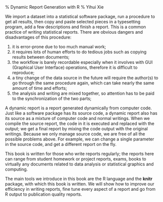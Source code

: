 % Dynamic Report Generation with R
% Yihui Xie

We import a dataset into a statistical software package, run a procedure to get all results, then copy and paste selected pieces in a typesetting program, add a few descriptions and finish a report. This is a common practice of writing statistical reports. There are obvious dangers and disadvantages of this procedure:

1. it is error-prone due to too much manual work;
1. it requires lots of human efforts to do tedious jobs such as copying results between documents;
1. the workflow is barely recordable especially when it involves with GUI (Graphical User Interface) operations, therefore it is difficult to reproduce;
1. a tiny change of the data source in the future will require the author(s) to go through the same procedure again, which can take nearly the same amount of time and efforts;
1. the analysis and writing are mixed together, so attention has to be paid to the synchronization of the two parts;

A dynamic report is a report generated dynamically from computer code. Just like a software package has its source code, a dynamic report also has its source as a mixture of computer code and normal writings. When we compile the source report, the code in it is executed and replaced with the output; we get a final report by mixing the code output with the original writings. Because we only manage source code, we are free of all the possible problems above. For example, we can change a single parameter in the source code, and get a different report on the fly.

This book is written for those who write reports regularly; the reports here can range from student homework or project reports, exams, books to virtually any documents related to data analysis or statistical graphics and computing.

The main tools we introduce in this book are the R language and the **knitr** package, with which this book is written. We will show how to improve our efficiency in writing reports, fine tune every aspect of a report and go from R output to publication quality reports.

